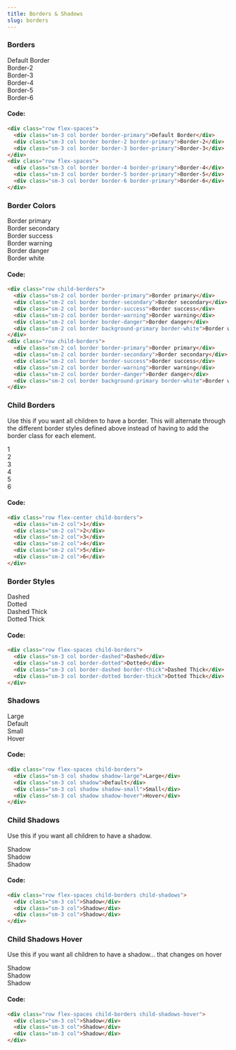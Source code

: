 ```yaml
---
title: Borders & Shadows
slug: borders
---
```

### Borders

<div class="row flex-spaces">
  <div class="sm-3 col border border-primary">Default Border</div>
  <div class="sm-3 col border border-2 border-primary">Border-2</div>
  <div class="sm-3 col border border-3 border-primary">Border-3</div>
</div>
<div class="row flex-spaces">
  <div class="sm-3 col border border-4 border-primary">Border-4</div>
  <div class="sm-3 col border border-5 border-primary">Border-5</div>
  <div class="sm-3 col border border-6 border-primary">Border-6</div>
</div>

#### Code:

```html
<div class="row flex-spaces">
  <div class="sm-3 col border border-primary">Default Border</div>
  <div class="sm-3 col border border-2 border-primary">Border-2</div>
  <div class="sm-3 col border border-3 border-primary">Border-3</div>
</div>
<div class="row flex-spaces">
  <div class="sm-3 col border border-4 border-primary">Border-4</div>
  <div class="sm-3 col border border-5 border-primary">Border-5</div>
  <div class="sm-3 col border border-6 border-primary">Border-6</div>
</div>
```

### Border Colors

<div class="row child-borders">
  <div class="sm-2 col border border-primary">Border primary</div>
  <div class="sm-2 col border border-secondary">Border secondary</div>
  <div class="sm-2 col border border-success">Border success</div>
  <div class="sm-2 col border border-warning">Border warning</div>
  <div class="sm-2 col border border-danger">Border danger</div>
  <div class="sm-2 col border background-primary border-white">Border white</div>
</div>

#### Code:

```html
<div class="row child-borders">
  <div class="sm-2 col border border-primary">Border primary</div>
  <div class="sm-2 col border border-secondary">Border secondary</div>
  <div class="sm-2 col border border-success">Border success</div>
  <div class="sm-2 col border border-warning">Border warning</div>
  <div class="sm-2 col border border-danger">Border danger</div>
  <div class="sm-2 col border background-primary border-white">Border white</div>
</div>
<div class="row child-borders">
  <div class="sm-2 col border border-primary">Border primary</div>
  <div class="sm-2 col border border-secondary">Border secondary</div>
  <div class="sm-2 col border border-success">Border success</div>
  <div class="sm-2 col border border-warning">Border warning</div>
  <div class="sm-2 col border border-danger">Border danger</div>
  <div class="sm-2 col border background-primary border-white">Border white</div>
</div>
```

### Child Borders

Use this if you want all children to have a border. This will alternate through the different border styles defined above instead of having to add the border class for each element.

<div class="row flex-center child-borders">
  <div class="sm-2 col">1</div>
  <div class="sm-2 col">2</div>
  <div class="sm-2 col">3</div>
  <div class="sm-2 col">4</div>
  <div class="sm-2 col">5</div>
  <div class="sm-2 col">6</div>
</div>

#### Code:

```html
<div class="row flex-center child-borders">
  <div class="sm-2 col">1</div>
  <div class="sm-2 col">2</div>
  <div class="sm-2 col">3</div>
  <div class="sm-2 col">4</div>
  <div class="sm-2 col">5</div>
  <div class="sm-2 col">6</div>
</div>
```

### Border Styles

<div class="row flex-spaces child-borders">
  <div class="sm-3 col border-dashed">Dashed</div>
  <div class="sm-3 col border-dotted">Dotted</div>
  <div class="sm-3 col border-dashed border-thick">Dashed Thick</div>
  <div class="sm-3 col border-dotted border-thick">Dotted Thick</div>
</div>

#### Code:

```html
<div class="row flex-spaces child-borders">
  <div class="sm-3 col border-dashed">Dashed</div>
  <div class="sm-3 col border-dotted">Dotted</div>
  <div class="sm-3 col border-dashed border-thick">Dashed Thick</div>
  <div class="sm-3 col border-dotted border-thick">Dotted Thick</div>
</div>
```

### Shadows

<div class="row flex-spaces child-borders">
  <div class="sm-3 col shadow shadow-large">Large</div>
  <div class="sm-3 col shadow">Default</div>
  <div class="sm-3 col shadow shadow-small">Small</div>
  <div class="sm-3 col shadow shadow-hover">Hover</div>
</div>

#### Code:

```html
<div class="row flex-spaces child-borders">
  <div class="sm-3 col shadow shadow-large">Large</div>
  <div class="sm-3 col shadow">Default</div>
  <div class="sm-3 col shadow shadow-small">Small</div>
  <div class="sm-3 col shadow shadow-hover">Hover</div>
</div>
```

### Child Shadows

Use this if you want all children to have a shadow.

<div class="row flex-spaces child-borders child-shadows">
  <div class="sm-3 col">Shadow</div>
  <div class="sm-3 col">Shadow</div>
  <div class="sm-3 col">Shadow</div>
</div>

#### Code:

```html
<div class="row flex-spaces child-borders child-shadows">
  <div class="sm-3 col">Shadow</div>
  <div class="sm-3 col">Shadow</div>
  <div class="sm-3 col">Shadow</div>
</div>
```

### Child Shadows Hover

Use this if you want all children to have a shadow... that changes on hover

<div class="row flex-spaces child-borders child-shadows-hover">
  <div class="sm-3 col">Shadow</div>
  <div class="sm-3 col">Shadow</div>
  <div class="sm-3 col">Shadow</div>
</div>

#### Code:

```html
<div class="row flex-spaces child-borders child-shadows-hover">
  <div class="sm-3 col">Shadow</div>
  <div class="sm-3 col">Shadow</div>
  <div class="sm-3 col">Shadow</div>
</div>
```
